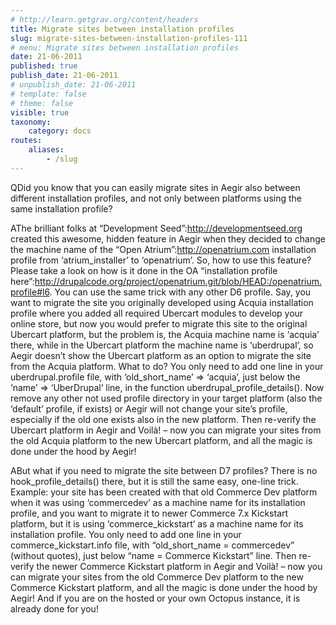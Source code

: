 ```yaml
---
# http://learn.getgrav.org/content/headers
title: Migrate sites between installation profiles
slug: migrate-sites-between-installation-profiles-111
# menu: Migrate sites between installation profiles
date: 21-06-2011
published: true
publish_date: 21-06-2011
# unpublish_date: 21-06-2011
# template: false
# theme: false
visible: true
taxonomy:
    category: docs
routes:
    aliases:
        - /slug
---
```


<a name="migrate-q"></a>

QDid you know that you can easily migrate sites in Aegir also between different installation profiles, and not only between platforms using the same installation profile?

<a name="migrate-6"></a>

AThe brilliant folks at “Development Seed”:http://developmentseed.org created this awesome, hidden feature in Aegir when they decided to change the machine name of the “Open Atrium”:http://openatrium.com installation profile from ‘atrium\_installer’ to ‘openatrium’. So, how to use this feature? Please take a look on how is it done in the OA “installation profile here”:http://drupalcode.org/project/openatrium.git/blob/HEAD:/openatrium.profile#l6. You can use the same trick with any other D6 profile. Say, you want to migrate the site you originally developed using Acquia installation profile where you added all required Ubercart modules to develop your online store, but now you would prefer to migrate this site to the original Ubercart platform, but the problem is, the Acquia machine name is ‘acquia’ there, while in the Ubercart platform the machine name is ‘uberdrupal’, so Aegir doesn’t show the Ubercart platform as an option to migrate the site from the Acquia platform. What to do? You only need to add one line in your uberdrupal.profile file, with ‘old\_short\_name’ => ‘acquia’, just below the ‘name’ => ‘UberDrupal’ line, in the function uberdrupal\_profile\_details(). Now remove any other not used profile directory in your target platform (also the ‘default’ profile, if exists) or Aegir will not change your site’s profile, especially if the old one exists also in the new platform. Then re-verify the Ubercart platform in Aegir and Voilà! – now you can migrate your sites from the old Acquia platform to the new Ubercart platform, and all the magic is done under the hood by Aegir!

<a name="migrate-7"></a>

ABut what if you need to migrate the site between D7 profiles? There is no hook\_profile\_details() there, but it is still the same easy, one-line trick. Example: your site has been created with that old Commerce Dev platform when it was using ‘commercedev’ as a machine name for its installation profile, and you want to migrate it to newer Commerce 7.x Kickstart platform, but it is using ‘commerce\_kickstart’ as a machine name for its installation profile. You only need to add one line in your commerce\_kickstart.info file, with “old\_short\_name = commercedev” (without quotes), just below “name = Commerce Kickstart” line. Then re-verify the newer Commerce Kickstart platform in Aegir and Voilà! – now you can migrate your sites from the old Commerce Dev platform to the new Commerce Kickstart platform, and all the magic is done under the hood by Aegir! And if you are on the hosted or your own Octopus instance, it is already done for you!